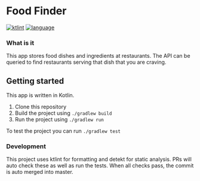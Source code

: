 # Food Finder
[![ktlint](https://img.shields.io/badge/code%20style-%E2%9D%A4-FF4081.svg)](https://ktlint.github.io/)
[![language](https://img.shields.io/badge/language-Kotlin-blue)](https://kotlinlang.org/)

### What is it
This app stores food dishes and ingredients at restaurants. 
The API can be queried to find restaurants serving that dish that you are craving.


## Getting started
This app is written in Kotlin. 
1. Clone this repository
1. Build the project using
`./gradlew build`
1. Run the project using
`./gradlew run`

To test the project you can run `./gradlew test`

### Development 
This project uses ktlint for formatting and detekt for static analysis.
PRs will auto check these as well as run the tests. When all checks pass, the commit is auto merged into master.